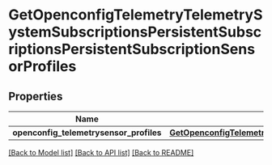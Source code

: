 # GetOpenconfigTelemetryTelemetrySystemSubscriptionsPersistentSubscriptionsPersistentSubscriptionSensorProfiles

## Properties
Name | Type | Description | Notes
------------ | ------------- | ------------- | -------------
**openconfig_telemetrysensor_profiles** | [**GetOpenconfigTelemetryTelemetrySystemOpenconfigtelemetrytelemetrysystemSubscriptionsPersistentsubscriptionsSensorprofiles**](GetOpenconfigTelemetryTelemetrySystemOpenconfigtelemetrytelemetrysystemSubscriptionsPersistentsubscriptionsSensorprofiles.md) |  | [optional] 

[[Back to Model list]](../README.md#documentation-for-models) [[Back to API list]](../README.md#documentation-for-api-endpoints) [[Back to README]](../README.md)


